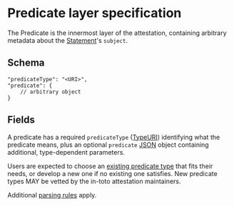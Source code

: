# Predicate layer specification

The Predicate is the innermost layer of the attestation, containing arbitrary
metadata about the [Statement]'s `subject`.

## Schema

```jsonc
"predicateType": "<URI>",
"predicate": {
    // arbitrary object
}
```

## Fields

A predicate has a required `predicateType` ([TypeURI]) identifying what the
predicate means, plus an optional `predicate` [JSON] object containing
additional, type-dependent parameters.

Users are expected to choose an [existing predicate type] that
fits their needs, or develop a new one if no existing one satisfies.
New predicate types MAY be vetted by the in-toto attestation maintainers.

Additional [parsing rules] apply.

[JSON]: https://www.json.org
[Statement]: statement.md
[TypeURI]: field_types.md#TypeURI
[parsing rules]: README.md#parsing-rules
[existing predicate type]: ../predicates
